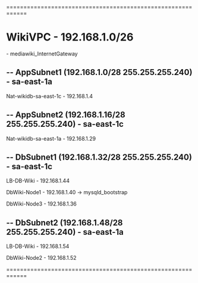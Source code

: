 ============================================================
# WikiVPC - 192.168.1.0/26

<p>-  mediawiki_InternetGateway</p>

## -- AppSubnet1 (192.168.1.0/28 255.255.255.240) - sa-east-1a

<p>Nat-wikidb-sa-east-1c - 192.168.1.4</p>

## -- AppSubnet2 (192.168.1.16/28 255.255.255.240) - sa-east-1c

<p>Nat-wikidb-sa-east-1a - 192.168.1.29</p>

## -- DbSubnet1 (192.168.1.32/28 255.255.255.240) - sa-east-1c

<p>LB-DB-Wiki - 192.168.1.44</p>
<p>DbWiki-Node1 - 192.168.1.40 -> mysqld_bootstrap</p>
<p>DbWiki-Node3 - 192.168.1.36</p>

## -- DbSubnet2 (192.168.1.48/28 255.255.255.240) - sa-east-1a

<p>LB-DB-Wiki - 192.168.1.54</p>
<p>DbWiki-Node2 - 192.168.1.52</p>

============================================================